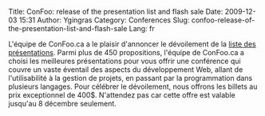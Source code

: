 Title: ConFoo: release of the presentation list and flash sale
Date: 2009-12-03 15:31
Author: Ygingras
Category: Conferences
Slug: confoo-release-of-the-presentation-list-and-flash-sale
Lang: fr

L'équipe de ConFoo.ca a le plaisir d'annoncer le dévoilement de la
[liste des présentations][]. Parmi plus de 450 propositions, l'équipe de
ConFoo.ca a choisi les meilleures présentations pour vous offrir une
conférence qui couvre un vaste éventail des aspects du développement
Web, allant de l'utilisabilité à la gestion de projets, en passant par
la programmation dans plusieurs langages. Pour célébrer le dévoilement,
nous offrons les billets au prix exceptionnel de 400$. N'attendez pas
car cette offre est valable jusqu'au 8 décembre seulement.

  [liste des présentations]: http://confoo.ca/fr/session
